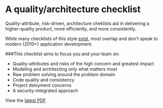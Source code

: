 A quality/architecture checklist
================================

Quality-attribute, risk-driven, architecture cheklists aid in delivering a higher-quality product, more efficiently, and more consistently.

While many checklists of this style [exist](http://www.ruthmalan.com/Journal/2011/2011JournalFebruary.htm), most overlap and don't speak to modern (2010+) application development.

###This checklist aims to focus you and your team on:

 * Quality-attributes and risks of the high concern and greatest impact
 * Modeling and architecting only what matters most
 * Raw problem solving around the problem domain
 * Code quality and consistency
 * Project deloyment concerns
 * A security-integrated approach

View the [latest PDF](https://github.com/ohpauleez/se_checklist/raw/master/soft_checklist.pdf)

